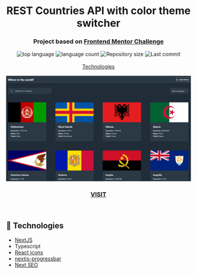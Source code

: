 <h1 align="center">
  REST Countries API with color theme switcher
</h1>

<h3 align="center">
<strong>Project based on <a href="https://www.frontendmentor.io/challenges/rest-countries-api-with-color-theme-switcher-5cacc469fec04111f7b848ca" target="_blank">Frontend Mentor Challenge </a></strong>
</h3>

<p align="center">

  <img alt="top language" src="https://img.shields.io/github/languages/top/rafashiga/frontendmentor-countries-list?style=flat-square">
  <img alt="language count" src="https://img.shields.io/github/languages/count/rafashiga/frontendmentor-countries-list?style=flat-square">
  <img alt="Repository size" src="https://img.shields.io/github/repo-size/rafashiga/frontendmentor-countries-list?style=flat-square">
  <img alt="Last commit" src="https://img.shields.io/github/last-commit/rafashiga/frontendmentor-countries-list?style=flat-square">
  <br>
  <br>
  <a href="#space_invader-technologies">Technologies</a>
  <br>
  <br>
  <img src="./public/img/website.png">
  <br>
  <a href="https://shiga-countries-list.vercel.app/" target="_blank">
    <h3 align="center"><b>VISIT</b></h3>
  </a>
  <br>
</p>

## :space_invader: Technologies

- [NextJS](https://nextjs.org/)
- Typescript
- [React icons](https://react-icons.github.io/react-icons/)
- [nextjs-progressbar](https://github.com/apal21/nextjs-progressbar)
- [Next SEO](https://github.com/garmeeh/next-seo)
